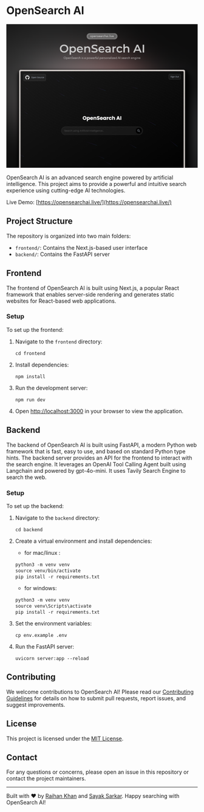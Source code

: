 # OpenSearch AI

![OpenSearch AI](assets/opensearch_ai_mockup.png)

OpenSearch AI is an advanced search engine powered by artificial intelligence. This project aims to provide a powerful and intuitive search experience using cutting-edge AI technologies.

Live Demo: [https://opensearchai.live/](https://opensearchai.live/)

## Project Structure

The repository is organized into two main folders:

- `frontend/`: Contains the Next.js-based user interface
- `backend/`: Contains the FastAPI server

## Frontend

The frontend of OpenSearch AI is built using Next.js, a popular React framework that enables server-side rendering and generates static websites for React-based web applications.

### Setup

To set up the frontend:

1. Navigate to the `frontend` directory:
   ```
   cd frontend
   ```

2. Install dependencies:
   ```
   npm install
   ```

3. Run the development server:
   ```
   npm run dev
   ```

4. Open [http://localhost:3000](http://localhost:3000) in your browser to view the application.

## Backend

The backend of OpenSearch AI is built using FastAPI, a modern Python web framework that is fast, easy to use, and based on standard Python type hints. The backend server provides an API for the frontend to interact with the search engine. It leverages an OpenAI Tool Calling Agent built using Langchain and powered by gpt-4o-mini. It uses Tavily Search Engine to search the web.

### Setup

To set up the backend:

1. Navigate to the `backend` directory:
   ```
   cd backend
   ```

2. Create a virtual environment and install dependencies:
   - for mac/linux :
   ```
   python3 -m venv venv
   source venv/bin/activate
   pip install -r requirements.txt
   ```
   - for windows:
   ```
   python3 -m venv venv
   source venv\Scripts\activate
   pip install -r requirements.txt
   ```

4. Set the environment variables:
   ```
   cp env.example .env
   ```

5. Run the FastAPI server:
   ```
   uvicorn server:app --reload
   ```

## Contributing

We welcome contributions to OpenSearch AI! Please read our [Contributing Guidelines](CONTRIBUTING.md) for details on how to submit pull requests, report issues, and suggest improvements.

## License

This project is licensed under the [MIT License](LICENSE).

## Contact

For any questions or concerns, please open an issue in this repository or contact the project maintainers.

---

Built with ❤️ by [Raihan Khan](https://raihankhan.dev/links) and [Sayak Sarkar](https://sayaksarkar.dev/). Happy searching with OpenSearch AI!

